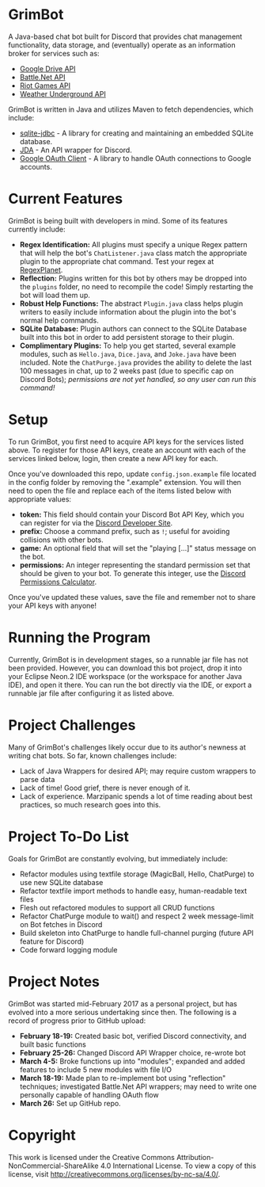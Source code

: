 # GrimBot
A Java-based chat bot built for Discord that provides chat management functionality, data storage, and (eventually) operate as an information broker for services such as:
* [Google Drive API](https://developers.google.com/drive/)
* [Battle.Net API](https://dev.battle.net/)
* [Riot Games API](https://developer.riotgames.com/)
* [Weather Underground API](https://www.wunderground.com/weather/api/)

GrimBot is written in Java and utilizes Maven to fetch dependencies, which include:
* [sqlite-jdbc](https://mvnrepository.com/artifact/org.xerial/sqlite-jdbc) - A library for creating and maintaining an embedded SQLite database.
* [JDA](https://github.com/DV8FromTheWorld/JDA) - An API wrapper for Discord.
* [Google OAuth Client](https://developers.google.com/api-client-library/java/google-oauth-java-client/) - A library to handle OAuth connections to Google accounts.

# Current Features
GrimBot is being built with developers in mind. Some of its features currently include:
* **Regex Identification:** All plugins must specify a unique Regex pattern that will help the bot's `ChatListener.java` class match the appropriate plugin to the appropriate chat command. Test your regex at [RegexPlanet](http://www.regexplanet.com/advanced/java/index.html).
* **Reflection:** Plugins written for this bot by others may be dropped into the `plugins` folder, no need to recompile the code! Simply restarting the bot will load them up.
* **Robust Help Functions:** The abstract `Plugin.java` class helps plugin writers to easily include information about the plugin into the bot's normal help commands.
* **SQLite Database:** Plugin authors can connect to the SQLite Database built into this bot in order to add persistent storage to their plugin.
* **Complimentary Plugins:** To help you get started, several example modules, such as `Hello.java`, `Dice.java`, and `Joke.java` have been included. Note the `ChatPurge.java` provides the ability to delete the last 100 messages in chat, up to 2 weeks past (due to specific cap on Discord Bots); *permissions are not yet handled, so any user can run this command!*

# Setup
To run GrimBot, you first need to acquire API keys for the services listed above. To register for those API keys, create an account with each of the services linked below, login, then create a new API key for each.

Once you've downloaded this repo, update `config.json.example` file located in the config folder by removing the ".example" extension. You will then need to open the file and replace each of the items listed below with appropriate values:
* **token:** This field should contain your Discord Bot API Key, which you can register for via the [Discord Developer Site](https://discordapp.com/login?redirect_to=/developers/applications/me).
* **prefix:**  Choose a command prefix, such as `!`; useful for avoiding collisions with other bots.
* **game:** An optional field that will set the "playing [...]" status message on the bot.
* **permissions:** An integer representing the standard permission set that should be given to your bot. To generate this integer, use the [Discord Permissions Calculator](https://discordapi.com/permissions.html).

Once you've updated these values, save the file and remember not to share your API keys with anyone!

# Running the Program
Currently, GrimBot is in development stages, so a runnable jar file has not been provided. However, you can download this bot project, drop it into your Eclipse Neon.2 IDE workspace (or the workspace for another Java IDE), and open it there. You can run the bot directly via the IDE, or export a runnable jar file after configuring it as listed above.

# Project Challenges
Many of GrimBot's challenges likely occur due to its author's newness at writing chat bots. So far, known challenges include:
* Lack of Java Wrappers for desired API; may require custom wrappers to parse data
* Lack of time! Good grief, there is never enough of it.
* Lack of experience. Marzipanic spends a lot of time reading about best practices, so much research goes into this.

# Project To-Do List
Goals for GrimBot are constantly evolving, but immediately include:
* Refactor modules using textfile storage (MagicBall, Hello, ChatPurge) to use new SQLite database
* Refactor textfile import methods to handle easy, human-readable text files
* Flesh out refactored modules to support all CRUD functions
* Refactor ChatPurge module to wait() and respect 2 week message-limit on Bot fetches in Discord
* Build skeleton into ChatPurge to handle full-channel purging (future API feature for Discord)
* Code forward logging module

# Project Notes
GrimBot was started mid-February 2017 as a personal project, but has evolved into a more serious undertaking since then. The following is a record of progress prior to GitHub upload:
* **February 18-19:** Created basic bot, verified Discord connectivity, and built basic functions
* **February 25-26:** Changed Discord API Wrapper choice, re-wrote bot
* **March 4-5:** Broke functions up into "modules"; expanded and added features to include 5 new modules with file I/O
* **March 18-19:** Made plan to re-implement bot using "reflection" techniques; investigated Battle.Net API wrappers; may need to write one personally capable of handling OAuth flow
* **March 26:** Set up GitHub repo.

# Copyright
This work is licensed under the Creative Commons Attribution-NonCommercial-ShareAlike 4.0 International License. To view a copy of this license, visit http://creativecommons.org/licenses/by-nc-sa/4.0/.
